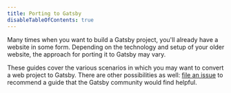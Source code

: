 ```yaml
---
title: Porting to Gatsby
disableTableOfContents: true
---
```


Many times when you want to build a Gatsby project, you'll already have a website in some form. Depending on the technology and setup of your older website, the approach for porting it to Gatsby may vary.

These guides cover the various scenarios in which you may want to convert a web project to Gatsby. There are other possibilities as well: [file an issue](/contributing/how-to-file-an-issue) to recommend a guide that the Gatsby community would find helpful.

<GuideList slug={props.slug} />
